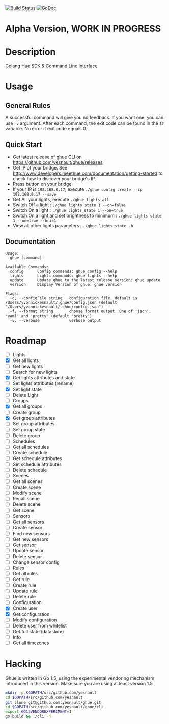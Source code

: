 [![Build Status](https://travis-ci.org/yesnault/ghue.svg?branch=master)](https://travis-ci.org/yesnault/ghue)
[![GoDoc](https://godoc.org/github.com/yesnault/ghue?status.svg)](https://godoc.org/github.com/yesnault/ghue)


# Alpha Version, WORK IN PROGRESS

# Description
Golang Hue SDK & Command Line Interface


# Usage

## General Rules

A successful command will give you no feedback. If you want one, you can use `-v` argument.
After each command, the exit code can be found in the `$?` variable. No error if exit code equals 0.

## Quick Start

- Get latest release of ghue CLI on https://github.com/yesnault/ghue/releases
- Get IP of your bridge. See http://www.developers.meethue.com/documentation/getting-started to check how to discover your bridge's IP.
- Press button on your bridge
- If your IP is `192.168.0.17`, execute `./ghue config create --ip 192.168.0.17 --save`
- Get All your lights, execute `./ghue lights all`
- Switch Off a light : `./ghue lights state 1 --on=false`
- Switch On a light : `./ghue lights state 1 --on=true`
- Switch On a light and set brightness to minimum : `./ghue lights state 1 --on=true --bri=1`
- View all other lights parameters : `./ghue lights state -h`


## Documentation

```
Usage:
  ghue [command]

Available Commands:
  config      Config commands: ghue config --help
  lights      Lights commands: ghue lights --help
  update      Update ghue to the latest release version: ghue update
  version     Display Version of ghue: ghue version

Flags:
  -c, --configFile string   configuration file, default is /Users/yvonnickesnault/.ghue/config.json (default "/Users/yvonnickesnault/.ghue/config.json")
  -f, --format string       choose format output. One of 'json', 'yaml' and 'pretty' (default "pretty")
  -v, --verbose             verbose output
```

# Roadmap

- [ ] Lights
 - [X] Get all lights
 - [ ] Get new lights
 - [ ] Search for new lights
 - [X] Get lights attributes and state
 - [ ] Set lights attributes (rename)
 - [X] Set light state
 - [ ] Delete Light
- [ ] Groups
 - [X] Get all groups
 - [ ] Create group
 - [X] Get group attributes
 - [ ] Set group attributes
 - [ ] Set group state
 - [ ] Delete group
- [ ] Schedules
 - [ ] Get all schedules
 - [ ] Create schedule
 - [ ] Get schedule attributes
 - [ ] Set schedule attributes
 - [ ] Delete schedule
- [ ] Scenes
 - [ ] Get all scenes
 - [ ] Create scene
 - [ ] Modify scene
 - [ ] Recall scene
 - [ ] Delete scene
 - [ ] Get scene
- [ ] Sensors
 - [ ] Get all sensors
 - [ ] Create sensor
 - [ ] Find new sensors
 - [ ] Get new sensors
 - [ ] Get sensor
 - [ ] Update sensor
 - [ ] Delete sensor
 - [ ] Change sensor config
- [ ] Rules
 - [ ] Get all rules
 - [ ] Get rule
 - [ ] Create rule
 - [ ] Update rule
 - [ ] Delete rule
- [ ] Configuration
 - [X] Create user
 - [X] Get configuration
 - [ ] Modify configuration
 - [ ] Delete user from whitelist
 - [ ] Get full state (datastore)
- [ ] Info
 - [ ] Get all timezones

# Hacking

Ghue is written in Go 1.5, using the experimental vendoring
mechanism introduced in this version. Make sure you are using at least
version 1.5.

```bash
mkdir -p $GOPATH/src/github.com/yesnault
cd $GOPATH/src/github.com/yesnault
git clone git@github.com:yesnault/ghue.git
cd $GOPATH/src/github.com/yesnault/ghue/cli
export GO15VENDOREXPERIMENT=1
go build && ./cli -h
```
